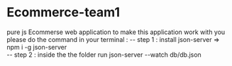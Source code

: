 # Ecommerce-team1
pure js Ecommerse web application 
to make this application work with you please do the command in your terminal : 
-- step 1 : install json-server  =>  npm i -g json-server <br>
-- step 2 : inside the the folder run  json-server --watch db/db.json

